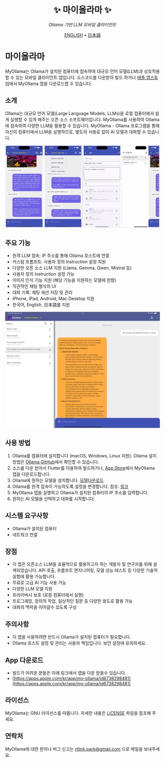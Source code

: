 <div align='center'>

# ✨ 마이올라마 ✨

_Ollama 기반 LLM 모바일 클라이언트_

[ENGLISH](./README.md) •
[日本語](./README_JP.md)

</div>

# 마이올라마

MyOllama는 Ollama가 설치된 컴퓨터에 접속하여 대규모 언어 모델(LLM)과 상호작용할 수 있는 모바일 클라이언트 앱입니다. 소스코드를 다운받아 빌드 하거나 [애플 앱스토어](https://apps.apple.com/us/app/my-ollama/id6738298481)에서 MyOllama 앱을 다운로드할 수 있습니다.

## 소개

Ollama는 대규모 언어 모델(Large Language Models, LLMs)을 로컬 컴퓨터에서 쉽게 실행할 수 있게 해주는 오픈 소스 소프트웨어입니다.
MyOllama를 사용하여 Ollama에 접속하여 다양한 LLM을 활용할 수 있습니다. MyOllama - Ollama 프로그램을 통해 자신의 컴퓨터에서 LLM을 실행하므로, 별도의 사용료 없이 AI 모델과 대화할 수 있습니다.

![poster](./image.jpg)

## 주요 기능

- 원격 LLM 접속: IP 주소를 통해 Ollama 호스트에 연결
- 커스텀 프롬프트: 사용자 정의 Instruction 설정 지원
- 다양한 오픈 소스 LLM 지원 (Llama, Gemma, Qwen, Mistral 등)
- 사용자 정의 Instruction 설정 가능
- 이미지 인식 기능 지원 (해당 기능을 지원하는 모델에 한함)
- 직관적인 채팅 형식의 UI
- 대화 기록: 채팅 세션 저장 및 관리
- iPhone, iPad, Android, Mac Desktop 지원
- 한국어, English, 日本語를 지원

![poster](./ipad.png)

## 사용 방법

1. Ollama를 컴퓨터에 설치합니다 (macOS, Windows, Linux 지원). Ollama 설치 방법은 [Ollama GitHub](https://ollama.com/download)에서 확인할 수 있습니다.
2. 소스를 다운 받아서 Flutter를 이용하여 빌드하거나, [App Store](https://apps.apple.com/us/app/my-ollama/id6738298481)에서 MyOllama 앱을 다운로드합니다.
3. Ollama에 원하는 모델을 설치합니다. [모델다운로드](https://ollama.com/search)
4. Ollama를 원격 접속이 가능하도록 설정을 변경합니다. 참조: [링크](http://practical.kr/?p=809) 
5. MyOllama 앱을 실행하고 Ollama가 설치된 컴퓨터의 IP 주소를 입력합니다.
6. 원하는 AI 모델을 선택하고 대화를 시작합니다.

## 시스템 요구사항

- Ollama가 설치된 컴퓨터
- 네트워크 연결

## 장점

- 이 앱은 오픈소스 LLM을 효율적으로 활용하고자 하는 개발자 및 연구자를 위해 설계되었습니다. API 호출, 프롬프트 엔지니어링, 모델 성능 테스트 등 다양한 기술적 실험에 활용 가능합니다.
- 무료로 고급 AI 기능 사용 가능
- 다양한 LLM 모델 지원
- 프라이버시 보호 (로컬 컴퓨터에서 실행)
- 프로그래밍, 창의적 작업, 일상적인 질문 등 다양한 용도로 활용 가능
- 대화의 맥락을 이어갈수 있도록 구성

## 주의사항

- 이 앱을 사용하려면 반드시 Ollama가 설치된 컴퓨터가 필요합니다.
- Ollama 호스트 설정 및 관리는 사용자 책임입니다. 보안 설정에 유의하세요.

## App 다운로드 

- 빌드가 어려운 분들은 아래 링크에서 앱을 다운 받을수 있습니다.
- [https://apps.apple.com/kr/app/my-ollama/id6738298481](https://apps.apple.com/kr/app/my-ollama/id6738298481)

## 라이선스

MyOllama는 GNU 라이선스를 따릅니다. 자세한 내용은 [LICENSE](LICENSE) 파일을 참조해 주세요.

## 연락처

MyOllama에 대한 문의나 버그 신고는 rtlink.park@gmail.com 으로 메일을 보내주세요.
